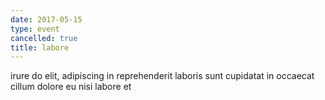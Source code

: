 ```yaml
---
date: 2017-05-15
type: event
cancelled: true
title: labore
---
```

irure do elit, adipiscing in reprehenderit laboris sunt cupidatat in occaecat cillum dolore eu nisi labore et